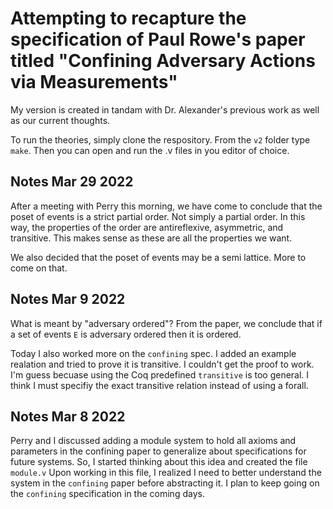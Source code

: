 # Attempting to recapture the specification of Paul Rowe's paper titled "Confining Adversary Actions via Measurements"

My version is created in tandam with Dr. Alexander's previous work as well as our current thoughts. 

To run the theories, simply clone the respository. From the `v2` folder type `make`. Then you can open and run the .v files in you editor of choice. 

## Notes Mar 29 2022
After a meeting with Perry this morning, we have come to conclude that the poset of events is a strict partial order. Not simply a partial order. In this way, the properties of the order are antireflexive, asymmetric, and transitive. This makes sense as these are all the properties we want. 

We also decided that the poset of events may be a semi lattice. More to come on that. 

## Notes Mar 9 2022
What is meant by "adversary ordered"? From the paper, we conclude that if a set of events `E` is adversary ordered then it is ordered.

Today I also worked more on the `confining` spec. I added an example realation and tried to prove it is transitive. I couldn't get the proof to work. I'm guess becuase using the Coq predefined `transitive` is too general. I think I must specifiy the exact transitive relation instead of using a forall. 


## Notes Mar 8 2022
Perry and I discussed adding a module system to hold all axioms and parameters in the confining paper to generalize about specifications for future systems. So, I started thinking about this idea and created the file `module.v` Upon working in this file, I realized I need to better understand the system in the `confining` paper before abstracting it. I plan to keep going on the `confining` specification in the coming days. 
